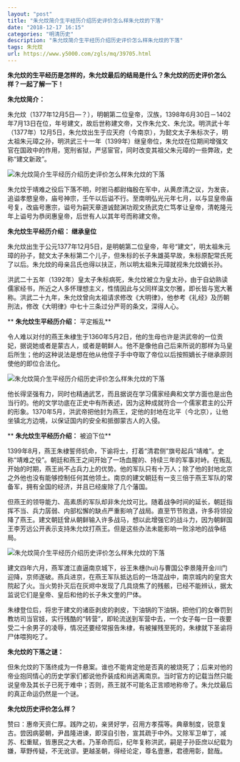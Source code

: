 ```yaml
---
layout: "post"
title: "朱允炆简介生平经历介绍历史评价怎么样朱允炆的下落"
date: "2018-12-17 16:15"
categories: "明清历史"
description: "朱允炆简介生平经历介绍历史评价怎么样朱允炆的下落"
tags: 朱允炆
url: https://www.y5000.com/zgls/mq/39705.html
---
```






****朱允炆的生平经历是怎样的，朱允炆最后的结局是什么？朱允炆的历史评价怎么样？一起了解一下！****

 **朱允炆简介：**

朱允炆（1377年12月5日—？），明朝第二位皇帝，汉族，1398年6月30日－1402年7月13日在位，年号建文，故后世称建文帝，又作朱允文、朱允汶。明洪武十年（1377年）12月5日，朱允炆出生于应天府（今南京），为懿文太子朱标次子，明太祖朱元璋之孙，明洪武三十一年（1399年）继皇帝位，朱允炆在位期间增强文官在国政中的作用，宽刑省狱，严惩宦官，同时改变其祖父朱元璋的一些弊政，史称“建文新政”。

![朱允炆简介生平经历介绍历史评价怎么样朱允炆的下落](https://img.y5000.com/uploads/allimg/190105/32466f384ec2b155a47aa7504a5b2e03.jpg)

朱允炆于靖难之役后下落不明，时驸马都尉梅殷在军中，从黄彦清之议，为发丧，追谥孝愍皇帝，庙号神宗，壬午以后谥不行。至南明弘光元年七月，以与显皇帝庙号复，改庙号惠宗，谥号为嗣天章道诚懿渊功观文扬武克仁笃孝让皇帝，清乾隆元年上谥号为恭闵惠皇帝，后世有人以其年号而称建文帝。

 **朱允炆生平经历介绍： 继承皇位**

朱允炆出生于公元1377年12月5日，是明朝第二位皇帝，年号“建文”，明太祖朱元璋的孙子，懿文太子朱标第二个儿子，但朱标的长子朱雄英早故，朱标原配常氏死了以后。朱允炆的母亲吕氏也得以扶正，所以明太祖朱元璋就视朱允炆嫡长孙。

洪武二十五年（1392年）皇太子朱标病死，朱允炆被立为皇太孙，由于自幼熟读儒家经书，所近之人多怀理想主义，性情因此与父同样温文尔雅，即长皆与宽大著称。洪武二十九年，朱允炆曾向太祖请求修改《大明律》，他参考《礼经》及历朝刑法，修改《大明律》中七十三条过分严苛的条文，深得人心。

 ** **朱允炆生平经历介绍：** 平定叛乱**

令人难以对付的燕王朱棣生于1360年5月2日，他的生母也许是洪武帝的一位贡妃，据说她或者是蒙古人，或者是朝鲜人。他不是像他自己后来所说的那样为马皇后所生；他的这种说法是想在他从他侄子手中夺取了帝位以后按照嫡长子继承原则使他的即位合法化。

![朱允炆简介生平经历介绍历史评价怎么样朱允炆的下落](https://img.y5000.com/uploads/allimg/190105/a250080ecf61423745a286c299a3ac88.jpg)

他长得坚强有力，同时也精通武艺，而且据说在学习儒家经典和文学方面也是出色当行的。他的文学功底在正史中有所表述，因为这种成就符合一个儒家君主的公开的形象。1370年5月，洪武帝把他封为燕王，定他的封地在北平（今北京），让他坐镇北方边境，以保证国内的安全和抵御蒙古人的入侵。

 ** **朱允炆生平经历介绍：** 被迫下位**

1399年8月，燕王朱棣誓师抗命，下谕将士，打着“清君侧”旗号起兵“靖难”。史称“靖难之役”。朝廷和燕王之间开始了一场血腥的、持续三年的军事对峙。在叛乱开始的时期，燕王尚不占兵力上的优势。他的军队只有十万人；除了他的封地北京之外他也没有能够控制任何其他领土。南京的建文朝廷有一支三倍于燕王军队的常备军，拥有全国的经济，并且已经废除了几个藩国。

但燕王的领导能力、高素质的军队却非朱允炆可比。随着战争时间的延长，朝廷指挥不当、兵力孱弱、内部松懈的缺点严重影响了战局。直至节节败退，许多将领投降了燕王。建文朝廷曾从朝鲜输入许多战马，想以此增强它的战斗力，因为朝鲜国王李芳远公开表示支持朱允炆打燕王。但是这些办法未能影响一败涂地的战争结局。

![朱允炆简介生平经历介绍历史评价怎么样朱允炆的下落](https://img.y5000.com/uploads/allimg/190105/337192d8c7ab1d75ae77453666c0be46.jpg)

建文四年六月，燕军渡江直逼南京城下，谷王朱橞(huì)与曹国公李景隆开金川门迎降，京师遂破。燕兵进京，在燕王军队抵达后的一场混战中，南京城内的皇宫大院起了火。当火势扑灭后在灰烬中发现了几具烧焦了的残骸，已经不能辨认，据太监说它们是皇帝、皇后和他的长子朱文奎的尸体。

朱棣登位后，将忠于建文的诸臣剥皮的剥皮，下油锅的下油锅，把他们的女眷罚到教坊司当官妓，实行残酷的“转营”，即轮流送到军营中去，一个女子每一日一夜要受二十余男子的凌辱，情况还要经常报告朱棣，有被摧残至死的，朱棣就下圣谕将尸体喂狗吃了。

 **朱允炆的下落之谜：**

但朱允炆的下落终成为一件悬案。谁也不能肯定他是否真的被烧死了；后来对他的帝业抱同情心的历史学家们都说他乔装成和尚逃离南京。当时官方的记载当然只能说皇帝及其长子已死于难中；否则，燕王就不可能名正言顺地称帝了。朱允炆最后的真正命运仍然是一个谜。

 **朱允炆历史评价怎么样？**

赞曰：惠帝天资仁厚。践阼之初，亲贤好学，召用方孝孺等。典章制度，锐意复古。尝因病晏朝，尹昌隆进谏，即深自引咎，宣其疏于中外。又除军卫单丁，减苏、松重赋，皆惠民之大者。乃革命而后，纪年复称洪武，嗣是子孙臣庶以纪载为嫌，草野传疑，不无讹谬。更越圣朝，得经论定，尊名壹惠，君德用彰，懿哉。
